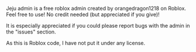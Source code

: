 Jeju admin is a free roblox admin created by orangedragon1218 on Roblox. Feel free to use! No credit needed (but appreciated if you give)!

It is especially appreciated if you could please report bugs with the admin in the "issues" section.

As this is Roblox code, I have not put it under any license.

